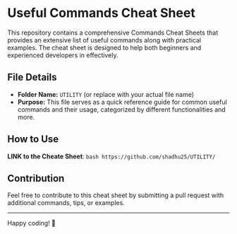 # Useful Commands Cheat Sheet

This repository contains a comprehensive Commands Cheat Sheets that provides an extensive list of useful commands along with practical examples. The cheat sheet is designed to help both beginners and experienced developers in effectively.

## File Details

- **Folder Name:** `UTILITY` (or replace with your actual file name)
- **Purpose:** This file serves as a quick reference guide for common useful commands and their usage, categorized by different functionalities and more.

## How to Use

**LINK to the Cheate Sheet**:
    ```bash
    https://github.com/shadhu25/UTILITY/
    ```
## Contribution

Feel free to contribute to this cheat sheet by submitting a pull request with additional commands, tips, or examples.

---

Happy coding! 🎉

